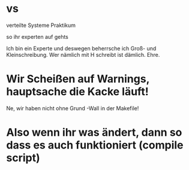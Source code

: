 # vs
verteilte Systeme Praktikum

so ihr experten auf gehts

Ich bin ein Experte und deswegen beherrsche ich Groß- und Kleinschreibung.
Wer nämlich mit H schreibt ist dämlich. Ehre.

# Wir Scheißen auf Warnings, hauptsache die Kacke läuft!
Ne, wir haben nicht ohne Grund -Wall in der Makefile!
# Also wenn ihr was ändert, dann so dass es auch funktioniert (compile script)

